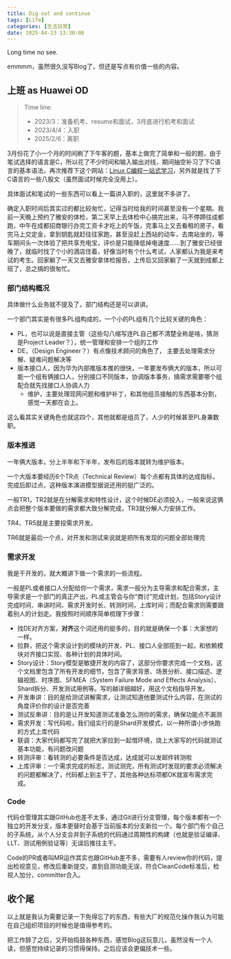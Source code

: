 ```yaml
---
title: Dig out and continue
tags: [Life]
categories: [生活日常]
date: 2025-04-23 13:30:00
---
```


Long time no see.

<!--more-->

emmmm，虽然很久没写Blog了，但还是写点有价值一些的内容。

## 上班 as Huawei OD

> Time line:
>
> - 2023/3：准备机考、resume和面试，3月底进行机考和面试
> - 2023/4/4：入职
> - 2025/2/6：离职

3月份花了小一个月的时间刷了下牛客的题，基本上做完了简单和一般的题，由于笔试选择的语言是C，所以花了不少时间和输入输出对线，期间抽空补习了下C语言的基本语法，再次推荐下这个网站：[Linux C编程一站式学习](https://akaedu.github.io/book/index.html)，另外就是找了下C语言的一些八股文（虽然面试时候完全没用上）。

具体面试和笔试的一些东西可以看上一篇讲入职的，这里就不多讲了。

确定入职时间后其实过的都比较匆忙，记得当时给我的时间甚至没有一个星期。我前一天晚上预约了雅安的体检，第二天早上去体检中心搞完出来，马不停蹄往成都跑，中午在成都招商银行办完工资卡才吃上的午饭，完事马上又去看租的房子，看完马上交定金，拿到钥匙就赶往往家跑，甚至没赶上西站的动车，去南站坐的，等车期间头一次体验了把共享充电宝，评价是只能降低掉电速度……到了雅安已经很晚了，就临时找了个小的酒店住着，好像当时有个什么考试，人家都认为我是来考试的考生。回家躺了一天又去雅安拿体检报告，上传后又回家躺了一天就到成都上班了，总之搞的很匆忙。

### 部门结构概况

具体做什么业务就不提及了，部门结构还是可以讲讲。

一个部门其实是有很多PL组构成的，一个小的PL组有几个比较关键的角色：

- PL，也可以说是直接主管（这些勾八缩写连PL自己都不清楚全称是啥，猜测是Project Leader？），统一管理和安排一个组的工作
- DE，（Design Engineer？）有点像技术顾问的角色了， 主要去处理需求分解、疑难问题解决等
- 版本接口人，因为华为内部推版本推的很快，一年要发布俩大的版本，所以可能一个组有俩接口人，分别接口不同版本，协调版本事务，搞需求需要哪个组配合就先找接口人协调人力
  - 维护，主要处理现网问题和维护补丁，和其他组员接触的东西基本分割，感觉一天都在会上。

这么看其实关键角色也就这四个，其他就都是组员了，人少的时候甚至PL身兼数职。

### 版本推进

一年俩大版本，分上半年和下半年，发布后的版本就转为维护版本。

一个大版本要经历6个TR点（Technical Review）每个点都有具体的达成指标，完成后即过点，这种版本演进模型据说还用的挺广泛的。

一般TR1，TR2就是在分解需求和特性设计，这个时候DE必须投入，一般来说这俩点会把整个版本要做的需求都大致分解完成，TR3就分解人力安排工作。

TR4、TR5就是主要投需求开发。

TR6就是最后一个点，对开发和测试来说就是把所有发现的问题全部处理完

### 需求开发

我是干开发的，就大概讲下做一个需求的一些流程。

一般是PL或者接口人分配给你一个需求，需求一般分为主导需求和配合需求，主导需求是一个部门的真正产出，PL或主管会与你“商讨”完成计划，包括Story设计完成时间、串讲时间、需求开发时长、转测时间，上库时间；而配合需求则需要跟着别人的计划走。我按照时间顺序简单梳理下步骤：

- 找DE对齐方案，**对齐**这个词还用的挺多的，目的就是确保一个事：大家想的一样。
- 拉群，把这个需求设计到的模块的开发、PL、接口人全部揽到一起，和依赖模块对齐接口实现、各种计划的具体时间。
- Story设计：Story模型是敏捷开发的内容了，这部分你要求完成一个文档，这个文档里包含了所有开发的细节，包含了需求背景、场景分析、接口描述、逻辑视图、时序图、SFMEA（System Failure Mode and Effects Analysis）、Shard拆分、开发测试用例等。写的越详细越好，用这个文档指导开发。
- 开发串讲：目的是给测试讲解需求，让测试知道他要测试什么内容，在测试的角度评价你的设计是否完善
- 测试反串讲：目的是让开发知道测试准备怎么测你的需求，确保功能点不漏测
- 需求开发：写代码啦，我们组实行的是Shard开发模式，以一种所谓小步快跑的方式上库代码
- 联调：大家代码都写完了就把大家拉到一起借环境，烧上大家写的代码就测试基本功能，有问题改问题
- 转测评审：看转测的必要条件是否达成，达成就可以发邮件转测啦
- 上库评审：一个需求完成的标志，测试测完，所有测试时发现的要求必须解决的问题都解决了，代码都上到主干了，其他各种达标项都OK就宣布需求完成。

### Code

代码仓管理其实跟GitHub也差不太多，通过Git进行分支管理，每个版本都有一个独立的开发分支，版本更替时会基于当前版本的分支新拉一个。每个部门有个自己的子系统，从个人分支合并到子系统的代码通过周期性的构建（也就是验证编译、LLT、测试用例验证等）无误后推往主干。

Code的PR或者叫MR运作其实也跟GitHub差不多，需要有人review你的代码，提出检视意见，修改后重新提交，直到目测功能无误，符合CleanCode标准后，检视人加分，committer合入。

## 收个尾

以上就是我认为需要记录一下免得忘了的东西，有些大厂的规范化操作我认为可能在自己组织项目的时候也是值得参考的。

把工作辞了之后，又开始捣鼓各种东西，感觉Blog这玩意儿，虽然没有一个人读，但感觉持续记录的习惯得保持。之后应该会更偏技术一些。